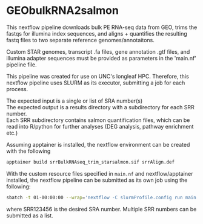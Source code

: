 # GEObulkRNA2salmon
This nextflow pipeline downloads bulk PE RNA-seq data from GEO, trims the fastqs for illumina index sequences, and aligns + quantifies the resulting fastq files to two separate reference genomes/annotaitons.  

Custom STAR genomes, transcript .fa files, gene annotation .gtf files, and illumina adapter sequences must be provided as parameters in the 'main.nf' pipeline file.  

This pipeline was created for use on UNC's longleaf HPC. Therefore, this nextflow pipeline uses SLURM as its executor, submitting a job for each process.  

The expected input is a single or list of SRA number(s)  
The expected output is a results directory with a subdirectory for each SRR number.  
Each SRR subdirectory contains salmon quantification files, which can be read into R/python for further analyses (DEG analysis, pathway enrichment etc.)  

Assuming apptainer is installed, the nextflow environment can be created with the following
```bash
apptainer build srrBulkRNAseq_trim_starsalmon.sif srrAlign.def
```
With the custom resource files specified in `main.nf` and nextflow/apptainer installed, the nextflow pipeline can be submitted as its own job using the following:
```bash
sbatch -t 01-00:00:00 --wrap='nextflow -C slurmProfile.config run main.nf -with-apptainer srrBulkRNAseq_trim_starsalmon.sif --srrs "SRR123456"'
```
where SRR123456 is the desired SRA number. Multiple SRR numbers can be submitted as a list.
